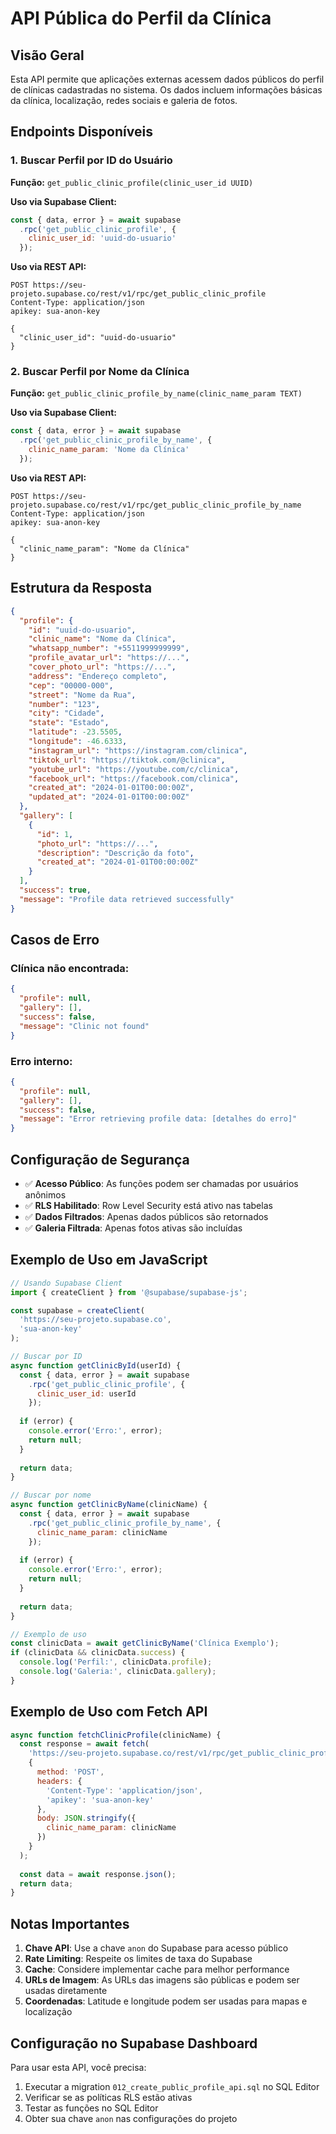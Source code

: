 # API Pública do Perfil da Clínica

## Visão Geral

Esta API permite que aplicações externas acessem dados públicos do perfil de clínicas cadastradas no sistema. Os dados incluem informações básicas da clínica, localização, redes sociais e galeria de fotos.

## Endpoints Disponíveis

### 1. Buscar Perfil por ID do Usuário

**Função:** `get_public_clinic_profile(clinic_user_id UUID)`

**Uso via Supabase Client:**
```javascript
const { data, error } = await supabase
  .rpc('get_public_clinic_profile', {
    clinic_user_id: 'uuid-do-usuario'
  });
```

**Uso via REST API:**
```
POST https://seu-projeto.supabase.co/rest/v1/rpc/get_public_clinic_profile
Content-Type: application/json
apikey: sua-anon-key

{
  "clinic_user_id": "uuid-do-usuario"
}
```

### 2. Buscar Perfil por Nome da Clínica

**Função:** `get_public_clinic_profile_by_name(clinic_name_param TEXT)`

**Uso via Supabase Client:**
```javascript
const { data, error } = await supabase
  .rpc('get_public_clinic_profile_by_name', {
    clinic_name_param: 'Nome da Clínica'
  });
```

**Uso via REST API:**
```
POST https://seu-projeto.supabase.co/rest/v1/rpc/get_public_clinic_profile_by_name
Content-Type: application/json
apikey: sua-anon-key

{
  "clinic_name_param": "Nome da Clínica"
}
```

## Estrutura da Resposta

```json
{
  "profile": {
    "id": "uuid-do-usuario",
    "clinic_name": "Nome da Clínica",
    "whatsapp_number": "+5511999999999",
    "profile_avatar_url": "https://...",
    "cover_photo_url": "https://...",
    "address": "Endereço completo",
    "cep": "00000-000",
    "street": "Nome da Rua",
    "number": "123",
    "city": "Cidade",
    "state": "Estado",
    "latitude": -23.5505,
    "longitude": -46.6333,
    "instagram_url": "https://instagram.com/clinica",
    "tiktok_url": "https://tiktok.com/@clinica",
    "youtube_url": "https://youtube.com/c/clinica",
    "facebook_url": "https://facebook.com/clinica",
    "created_at": "2024-01-01T00:00:00Z",
    "updated_at": "2024-01-01T00:00:00Z"
  },
  "gallery": [
    {
      "id": 1,
      "photo_url": "https://...",
      "description": "Descrição da foto",
      "created_at": "2024-01-01T00:00:00Z"
    }
  ],
  "success": true,
  "message": "Profile data retrieved successfully"
}
```

## Casos de Erro

### Clínica não encontrada:
```json
{
  "profile": null,
  "gallery": [],
  "success": false,
  "message": "Clinic not found"
}
```

### Erro interno:
```json
{
  "profile": null,
  "gallery": [],
  "success": false,
  "message": "Error retrieving profile data: [detalhes do erro]"
}
```

## Configuração de Segurança

- ✅ **Acesso Público**: As funções podem ser chamadas por usuários anônimos
- ✅ **RLS Habilitado**: Row Level Security está ativo nas tabelas
- ✅ **Dados Filtrados**: Apenas dados públicos são retornados
- ✅ **Galeria Filtrada**: Apenas fotos ativas são incluídas

## Exemplo de Uso em JavaScript

```javascript
// Usando Supabase Client
import { createClient } from '@supabase/supabase-js';

const supabase = createClient(
  'https://seu-projeto.supabase.co',
  'sua-anon-key'
);

// Buscar por ID
async function getClinicById(userId) {
  const { data, error } = await supabase
    .rpc('get_public_clinic_profile', {
      clinic_user_id: userId
    });
  
  if (error) {
    console.error('Erro:', error);
    return null;
  }
  
  return data;
}

// Buscar por nome
async function getClinicByName(clinicName) {
  const { data, error } = await supabase
    .rpc('get_public_clinic_profile_by_name', {
      clinic_name_param: clinicName
    });
  
  if (error) {
    console.error('Erro:', error);
    return null;
  }
  
  return data;
}

// Exemplo de uso
const clinicData = await getClinicByName('Clínica Exemplo');
if (clinicData && clinicData.success) {
  console.log('Perfil:', clinicData.profile);
  console.log('Galeria:', clinicData.gallery);
}
```

## Exemplo de Uso com Fetch API

```javascript
async function fetchClinicProfile(clinicName) {
  const response = await fetch(
    'https://seu-projeto.supabase.co/rest/v1/rpc/get_public_clinic_profile_by_name',
    {
      method: 'POST',
      headers: {
        'Content-Type': 'application/json',
        'apikey': 'sua-anon-key'
      },
      body: JSON.stringify({
        clinic_name_param: clinicName
      })
    }
  );
  
  const data = await response.json();
  return data;
}
```

## Notas Importantes

1. **Chave API**: Use a chave `anon` do Supabase para acesso público
2. **Rate Limiting**: Respeite os limites de taxa do Supabase
3. **Cache**: Considere implementar cache para melhor performance
4. **URLs de Imagem**: As URLs das imagens são públicas e podem ser usadas diretamente
5. **Coordenadas**: Latitude e longitude podem ser usadas para mapas e localização

## Configuração no Supabase Dashboard

Para usar esta API, você precisa:

1. Executar a migration `012_create_public_profile_api.sql` no SQL Editor
2. Verificar se as políticas RLS estão ativas
3. Testar as funções no SQL Editor
4. Obter sua chave `anon` nas configurações do projeto